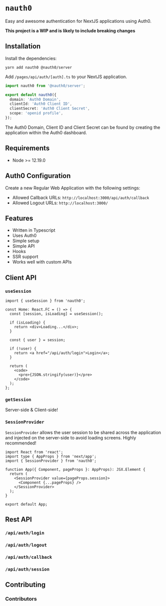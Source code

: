 # `nauth0`

Easy and awesome authentication for NextJS applications using Auth0.

**This project is a WIP and is likely to include breaking changes**

## Installation

Install the dependencies:

```
yarn add nauth0 @nauth0/server
```

Add `/pages/api/auth/[auth].ts` to your NextJS application.

```ts
import nauth0 from '@nauth0/server';

export default nauth0({
  domain: 'Auth0 Domain',
  clientId: 'Auth0 Client ID',
  clientSecret: 'Auth0 Client Secret',
  scope: 'openid profile',
});
```

The Auth0 Domain, Client ID and Client Secret can be found by creating the application within the Auth0 dashboard.

## Requirements

- Node >= 12.19.0

## Auth0 Configuration

Create a new Regular Web Application with the following settings:

- Allowed Callback URLs: `http://localhost:3000/api/auth/callback`
- Allowed Logout URLs: `http://localhost:3000/`

## Features

- Written in Typescript
- Uses Auth0
- Simple setup
- Simple API
- Hooks
- SSR support
- Works well with custom APIs

## Client API

### `useSession`

```tsx
import { useSession } from 'nauth0';

const Home: React.FC = () => {
  const [session, isLoading] = useSession();

  if (isLoading) {
    return <div>Loading...</div>;
  }

  const { user } = session;

  if (!user) {
    return <a href="/api/auth/login">Login</a>;
  }

  return (
    <code>
      <pre>{JSON.stringify(user)}</pre>
    </code>
  );
};
```

### `getSession`

Server-side & Client-side!

### `SessionProvider`

`SessionProvider` allows the user session to be shared across the application and injected on the server-side to avoid loading screens. Highly recommended!

```tsx
import React from 'react';
import type { AppProps } from 'next/app';
import { SessionProvider } from 'nauth0';

function App({ Component, pageProps }: AppProps): JSX.Element {
  return (
    <SessionProvider value={pageProps.session}>
      <Component {...pageProps} />
    </SessionProvider>
  );
}

export default App;
```

## Rest API

### `/api/auth/login`

### `/api/auth/logout`

### `/api/auth/callback`

### `/api/auth/session`

## Contributing

### Contributors
